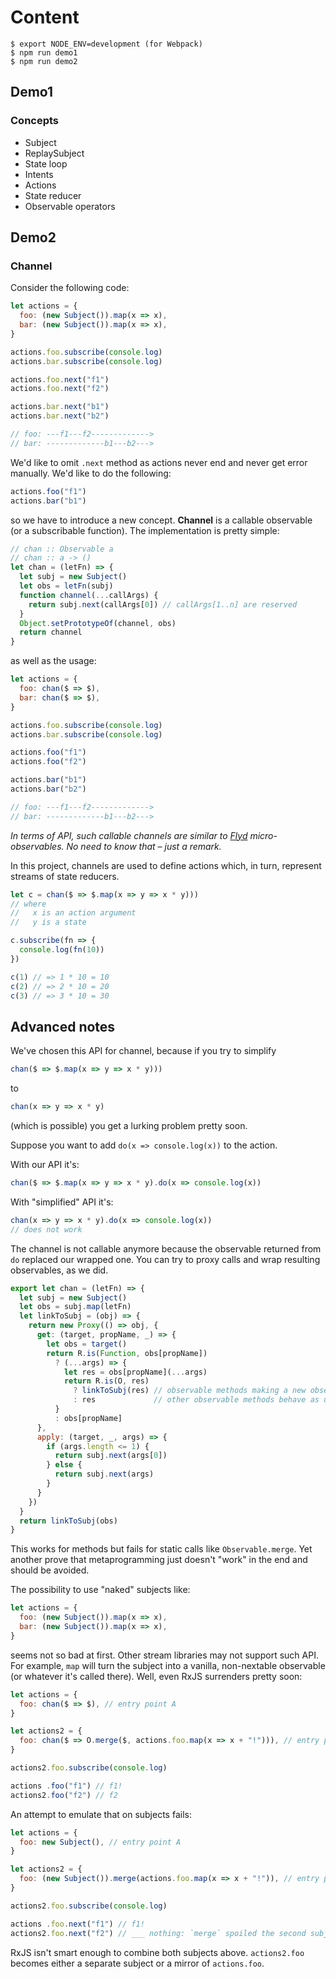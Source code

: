 # Content

```
$ export NODE_ENV=development (for Webpack)
$ npm run demo1
$ npm run demo2
```

## Demo1

### Concepts

* Subject
* ReplaySubject
* State loop
* Intents
* Actions
* State reducer
* Observable operators

## Demo2

### Channel

Consider the following code:

```js
let actions = {
  foo: (new Subject()).map(x => x),
  bar: (new Subject()).map(x => x),
}

actions.foo.subscribe(console.log)
actions.bar.subscribe(console.log)

actions.foo.next("f1")
actions.foo.next("f2")

actions.bar.next("b1")
actions.bar.next("b2")

// foo: ---f1---f2------------->
// bar: -------------b1---b2--->
```

We'd like to omit `.next` method as actions never end and never get error manually. We'd like to
do the following:

```js
actions.foo("f1")
actions.bar("b1")
```

so we have to introduce a new concept. **Channel** is a callable observable (or a subscribable function).
The implementation is pretty simple:

```js
// chan :: Observable a
// chan :: a -> ()
let chan = (letFn) => {
  let subj = new Subject()
  let obs = letFn(subj)
  function channel(...callArgs) {
    return subj.next(callArgs[0]) // callArgs[1..n] are reserved
  }
  Object.setPrototypeOf(channel, obs)
  return channel
}
```

as well as the usage:

```js
let actions = {
  foo: chan($ => $),
  bar: chan($ => $),
}

actions.foo.subscribe(console.log)
actions.bar.subscribe(console.log)

actions.foo("f1")
actions.foo("f2")

actions.bar("b1")
actions.bar("b2")

// foo: ---f1---f2------------->
// bar: -------------b1---b2--->
```

*In terms of API, such callable channels are similar to [Flyd](https://github.com/paldepind/flyd)
micro-observables. No need to know that – just a remark.*

In this project, channels are used to define actions which, in turn, represent streams of state reducers.

```js
let c = chan($ => $.map(x => y => x * y)))
// where
//   x is an action argument
//   y is a state

c.subscribe(fn => {
  console.log(fn(10))
})

c(1) // => 1 * 10 = 10
c(2) // => 2 * 10 = 20
c(3) // => 3 * 10 = 30
```

## Advanced notes

We've chosen this API for channel, because if you try to simplify

```js
chan($ => $.map(x => y => x * y)))
```

to

```js
chan(x => y => x * y)
```

(which is possible) you get a lurking problem pretty soon.

Suppose you want to add `do(x => console.log(x))` to the action.

With our API it's:

```js
chan($ => $.map(x => y => x * y).do(x => console.log(x))
```

With "simplified" API it's:

```js
chan(x => y => x * y).do(x => console.log(x))
// does not work
```

The channel is not callable anymore because the observable returned from `do` replaced our wrapped one.
You can try to proxy calls and wrap resulting observables, as we did.

```js
export let chan = (letFn) => {
  let subj = new Subject()
  let obs = subj.map(letFn)
  let linkToSubj = (obj) => {
    return new Proxy(() => obj, {
      get: (target, propName, _) => {
        let obs = target()
        return R.is(Function, obs[propName])
          ? (...args) => {
            let res = obs[propName](...args)
            return R.is(O, res)
              ? linkToSubj(res) // observable methods making a new observable now make a new proxied observable
              : res             // other observable methods behave as usual
          }
          : obs[propName]
      },
      apply: (target, _, args) => {
        if (args.length <= 1) {
          return subj.next(args[0])
        } else {
          return subj.next(args)
        }
      }
    })
  }
  return linkToSubj(obs)
}
```

This works for methods but fails for static calls like `Observable.merge`. Yet another prove
that metaprogramming just doesn't "work" in the end and should be avoided.

The possibility to use "naked" subjects like:

```js
let actions = {
  foo: (new Subject()).map(x => x),
  bar: (new Subject()).map(x => x),
}
```

seems not so bad at first. Other stream libraries may not support such API. For example, `map` will
turn the subject into a vanilla, non-nextable observable (or whatever it's called there).
Well, even RxJS surrenders pretty soon:

```js
let actions = {
  foo: chan($ => $), // entry point A
}

let actions2 = {
  foo: chan($ => O.merge($, actions.foo.map(x => x + "!"))), // entry point B, observing A
}

actions2.foo.subscribe(console.log)

actions .foo("f1") // f1!
actions2.foo("f2") // f2
```

An attempt to emulate that on subjects fails:

```js
let actions = {
  foo: new Subject(), // entry point A
}

let actions2 = {
  foo: (new Subject()).merge(actions.foo.map(x => x + "!")), // entry point B or observing A – can't be both
}

actions2.foo.subscribe(console.log)

actions .foo.next("f1") // f1!
actions2.foo.next("f2") // ___ nothing: `merge` spoiled the second subject.
```

RxJS isn't smart enough to combine both subjects above. `actions2.foo` becomes either a separate
subject or a mirror of `actions.foo`.
